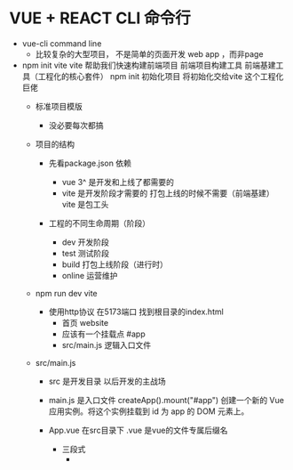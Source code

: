 # VUE + REACT CLI 命令行

- vue-cli command line
  - 比较复杂的大型项目， 不是简单的页面开发
    web app ，而非page
- npm init vite
  vite  帮助我们快速构建前端项目   前端项目构建工具   前端基建工具（工程化的核心套件）
  npm init 初始化项目 将初始化交给vite 这个工程化巨佬
  - 标准项目模版
    -  没必要每次都搞

  - 项目的结构
    - 先看package.json
      依赖
      - vue 3^ 是开发和上线了都需要的
      - vite  是开发阶段才需要的 打包上线的时候不需要（前端基建） vite 是包工头

    - 工程的不同生命周期（阶段）
      - dev 开发阶段
      - test 测试阶段
      - build 打包上线阶段（进行时）
      - online 运营维护

  - npm run dev  vite
    - 使用http协议 在5173端口  找到根目录的index.html 
      - 首页 website
      - 应该有一个挂载点 #app
      - src/main.js 逻辑入口文件

  - src/main.js
    - src 是开发目录
      以后开发的主战场
    - main.js 是入口文件
      createApp().mount("#app")  创建一个新的 Vue 应用实例。将这个实例挂载到 id 为 app 的 DOM 元素上。
    - App.vue 在src目录下
      .vue 是vue的文件专属后缀名
      - 三段式
        - <template>  模板 负责结构 {{}}
        - <script>  逻辑
          声明响应式
          事件声明
          ......
        - <style>  样式

    - .vue 太好 跟胶囊一样
    - 组件就是 >html的 页面构建模块
      组件是现代前端的开发新单元（比html大）
      组件 = 由一堆逻辑单元的html构成 + css + js （汉堡包.vue 文件）
      某项组件是对某项功能的抽象

    - 现代前端拥抱组件思维， vue前端组件库
    - 组件按功能划分
    - 组件 = html（一堆） + css（一堆） + js（一堆）
    - .vue 三段式组合这个组件
    - 轮播图 功能属性凸显 经典组件
    - 前端的开发单位是组件，不是页面（重复 轮播图）
      不能以html 为单位？ 单个功能弱 
    - 从工程化角度理解组件
      - 按功能化划分， 好安排工作（像流水线）
      - 组件可以复用（.vue） import 引入
      - 好维护
    - 组件以标签的方式嵌入页面
    - 可读性非常好